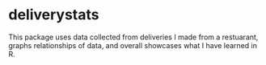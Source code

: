 # deliverystats
This package uses data collected from deliveries I made from a restuarant, 
graphs relationships of data, and overall showcases what I have learned in R.
